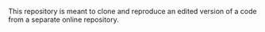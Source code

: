 This repository is meant to clone and reproduce an edited version of a code from a separate online repository.
